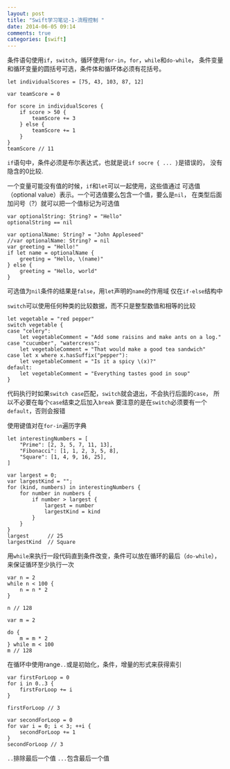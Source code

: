 ```yaml
---
layout: post
title: "Swift学习笔记-1-流程控制 "
date: 2014-06-05 09:14
comments: true
categories: [swift]
---
```

条件语句使用`if`，`switch`，循环使用`for-in`，`for`，`while`和`do-while`，
条件变量和循环变量的圆括号可选，条件体和循环体必须有花括号。
```
let individualScores = [75, 43, 103, 87, 12]

var teamScore = 0

for score in individualScores {
    if score > 50 {
        teamScore += 3
    } else {
        teamScore += 1
    }
}
teamScore // 11
```

`if`语句中，条件必须是布尔表达式，也就是说`if socre { ... }`是错误的，
没有隐含的0比较.

一个变量可能没有值的时候，`if`和`let`可以一起使用，这些值通过
可选值（optional value）表示。一个可选值要么包含一个值，要么是`nil`，
在类型后面加问号（?）就可以把一个值标记为可选值
```
var optionalString: String? = "Hello"
optionalString == nil

var optionalName: String? = "John Appleseed"
//var optionalName: String? = nil
var greeting = "Hello!"
if let name = optionalName {
    greeting = "Hello, \(name)"
} else {
    greeting = "Hello, world"
}
```

可选值为`nil`条件的结果是`false`，用`let`声明的`name`的作用域
仅在`if-else`结构中

`switch`可以使用任何种类的比较数据，而不只是整型数值和相等的比较
```
let vegetable = "red pepper"
switch vegetable {
case "celery":
    let vegetableComment = "Add some raisins and make ants on a log."
case "cucumber", "watercress":
    let vegetableComment = "That would make a good tea sandwich"
case let x where x.hasSuffix("pepper"):
    let vegetableComment = "Is it a spicy \(x)?"
default:
    let vegetableComment = "Everything tastes good in soup"
}
```
代码执行时如果`switch case`匹配，`switch`就会退出，不会执行后面的`case`，
所以不必要在每个`case`结束之后加入`break`
要注意的是在`switch`必须要有一个`default`，否则会报错

使用键值对在`for-in`遍历字典
```
let interestingNumbers = [
    "Prime": [2, 3, 5, 7, 11, 13],
    "Fibonacci": [1, 1, 2, 3, 5, 8],
    "Square": [1, 4, 9, 16, 25],
]

var largest = 0;
var largestKind = "";
for (kind, numbers) in interestingNumbers {
    for number in numbers {
        if number > largest {
            largest = number
            largestKind = kind
        }
    }
}
largest      // 25
largestKind  // Square
```

用`while`来执行一段代码直到条件改变，条件可以放在循环的最后（`do-while`），
来保证循环至少执行一次
```
var n = 2
while n < 100 {
    n = n * 2
}

n // 128

var m = 2

do {
    m = m * 2
} while m < 100
m // 128
```

在循环中使用range`..`或是初始化，条件，增量的形式来获得索引
```
var firstForLoop = 0
for i in 0..3 {
    firstForLoop += i
}

firstForLoop // 3

var secondForLoop = 0
for var i = 0; i < 3; ++i {
    secondForLoop += 1
}
secondForLoop // 3
```
`..`排除最后一个值
`...`包含最后一个值
